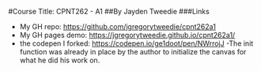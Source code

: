 #Course Title: CPNT262 - A1
##By Jayden Tweedie
###Links
- My GH repo: https://github.com/jgregorytweedie/cpnt262a1
- My GH pages demo: https://jgregorytweedie.github.io/cpnt262a1/
- the codepen I forked: https://codepen.io/ge1doot/pen/NWrrojJ
-The init function was already in place by the author to initialize the canvas for what he did his work on.